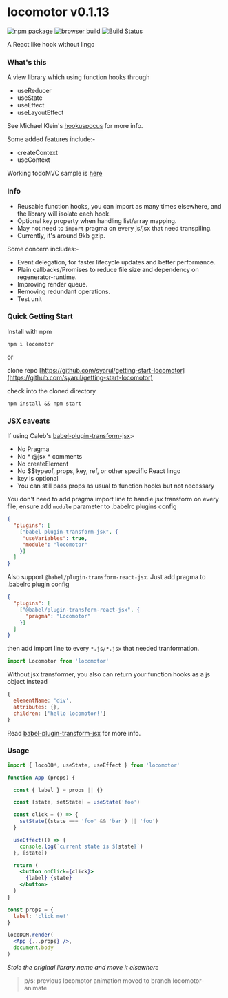 # locomotor v0.1.13

[![npm package](https://img.shields.io/badge/npm-0.1.13-blue.svg)](https://www.npmjs.com/package/locomotor) [![browser build](https://img.shields.io/badge/unpkg-0.1.13-ff69b4.svg)](https://unpkg.com/locomotor@0.1.13/locomotor-min.js) [![Build Status](https://travis-ci.org/syarul/locomotor.svg?branch=v2)](https://travis-ci.org/syarul/locomotor)

A React like hook without lingo

### What's this
A view library which using function hooks through
- useReducer
- useState
- useEffect
- useLayoutEffect

See Michael Klein's [hookuspocus](https://github.com/michael-klein/hookuspocus) for more info.

Some added features include:-
- createContext
- useContext

Working todoMVC sample is [here](https://github.com/syarul/locomotor-todomvc)

### Info

- Reusable function hooks, you can import as many times elsewhere, and the library will isolate each hook.
- Optional ```key``` property when handling list/array mapping.
- May not need to ```import``` pragma on every js/jsx that need transpiling.
- Currently, it's around 9kb gzip.

Some concern includes:-
- Event delegation, for faster lifecycle updates and better performance.
- Plain callbacks/Promises to reduce file size and dependency on regenerator-runtime.
- Improving render queue.
- Removing redundant operations.
- Test unit

### Quick Getting Start

Install with npm

```npm i locomotor```

or

clone repo [https://github.com/syarul/getting-start-locomotor](https://github.com/syarul/getting-start-locomotor)

check into the cloned directory

```npm install && npm start```

### JSX caveats
If using Caleb's [babel-plugin-transform-jsx](https://github.com/calebmer/node_modules/tree/master/babel-plugin-transform-jsx):-
- No Pragma
- No * @jsx * comments
- No createElement
- No $$typeof, props, key, ref, or other specific React lingo
- key is optional
- You can still pass props as usual to function hooks but not necessary

You don't need to add pragma import line to handle jsx transform on every file, ensure add `module` parameter to .babelrc plugins config
```json
{
  "plugins": [
    ["babel-plugin-transform-jsx", {
     "useVariables": true,
     "module": "locomotor"
    }]
  ]
}
```

Also support ```@babel/plugin-transform-react-jsx```. Just add pragma to .babelrc plugin config
```json
{
  "plugins": [
    ["@babel/plugin-transform-react-jsx", {
      "pragma": "Locomotor"
    }]
  ]
}
```
then add import line to every ```*.js/*.jsx``` that needed tranformation.
```js
import Locomotor from 'locomotor'
```

Without jsx transformer, you also can return your function hooks as a js object instead
```js
{
  elementName: 'div',
  attributes: {},
  children: ['hello locomotor!']
}
```
Read [babel-plugin-transform-jsx](https://github.com/calebmer/node_modules/blob/master/babel-plugin-transform-jsx/README.md) for more info.

### Usage
```jsx
import { locoDOM, useState, useEffect } from 'locomotor'

function App (props) {

  const { label } = props || {}

  const [state, setState] = useState('foo')

  const click = () => {
    setState((state === 'foo' && 'bar') || 'foo')
  }

  useEffect(() => {
    console.log(`current state is ${state}`)
  }, [state])

  return (
    <button onClick={click}>
      {label} {state}
    </button>
  )
}

const props = {
  label: 'click me!'
}

locoDOM.render(
  <App {...props} />, 
  document.body
)

```

*Stole the original library name and move it elsewhere*
> p/s: previous locomotor animation moved to branch locomotor-animate